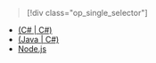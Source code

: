 > [!div class="op_single_selector"]
- [(C# | C#)](../articles/iot-hub/iot-hub-csharp-csharp-c2d.md)
- [(Java | C#)](../articles/iot-hub/iot-hub-java-java-c2d.md)
- [Node.js](../articles/iot-hub/iot-hub-node-node-c2d.md)

<!---HONumber=Mooncake_0321_2016-->